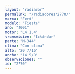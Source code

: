 ```yaml
---
layout: "radiador"
permalink: "/radiadores/2770/"
marca: "Ford"
modelo: "Fiesta"
ano: "2001"
motor: "L4 1.4"
transmision: "Estándar"
parte: "M-344"
clima: "Con clima"
alto: "20 7/16"
ancho: "14 5/8"
observaciones: ""
id: "2770"
---
```


